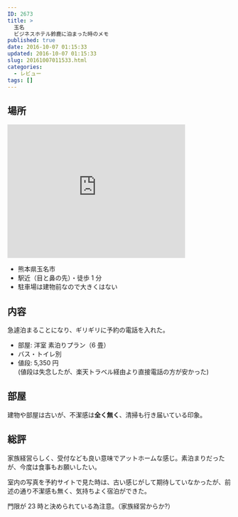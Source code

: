 ```yaml
---
ID: 2673
title: >
  玉名
  ビジネスホテル鈴鹿に泊まった時のメモ
published: true
date: 2016-10-07 01:15:33
updated: 2016-10-07 01:15:33
slug: 20161007011533.html
categories:
  - レビュー
tags: []
---
```


## 場所

<div class="gmap">
<iframe src="https://www.google.com/maps/embed?pb=!1m18!1m12!1m3!1d3348.9050540981734!2d130.54753811518586!3d32.92710668092704!2m3!1f0!2f0!3f0!3m2!1i1024!2i768!4f13.1!3m3!1m2!1s0x35405a2895adbd9d%3A0xe4ce36ed9874ce6c!2z44CSODY1LTAwNjQg54aK5pys55yM546J5ZCN5biC5Lit77yR77yX77yU77yT4oiS77yT!5e0!3m2!1sja!2sjp!4v1475770690373" width="400" height="300" frameborder="0" style="border:0" allowfullscreen></iframe>
</div>

- 熊本県玉名市
- 駅近（目と鼻の先）・徒歩 1 分
- 駐車場は建物前なので大きくはない

## 内容

急遽泊まることになり、ギリギリに予約の電話を入れた。

- 部屋: 洋室 素泊りプラン（6 畳）
- バス・トイレ別
- 値段: 5,350 円  
  (値段は失念したが、楽天トラベル経由より直接電話の方が安かった)

## 部屋

建物や部屋は古いが、不潔感は**全く無く**、清掃も行き届いている印象。

## 総評

家族経営らしく、受付なども良い意味でアットホームな感じ。素泊まりだったが、今度は食事もお願いしたい。

室内の写真を予約サイトで見た時は、古い感じがして期待していなかったが、前述の通り不潔感も無く、気持ちよく宿泊ができた。

門限が 23 時と決められている為注意。（家族経営からか?）
